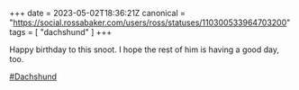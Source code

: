 +++
date = 2023-05-02T18:36:21Z
canonical = "https://social.rossabaker.com/users/ross/statuses/110300533964703200"
tags = [ "dachshund" ]
+++

<p>Happy birthday to this snoot.  I hope the rest of him is having a good day, too.</p><p><a href="https://social.rossabaker.com/tags/Dachshund" class="mention hashtag" rel="tag">#<span>Dachshund</span></a></p>
